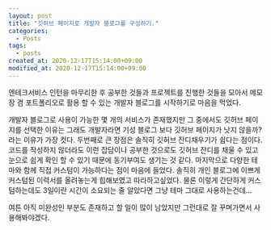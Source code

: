 ```yaml
---
layout: post
title: "깃허브 페이지로 개발자 블로그를 구성하기."
categories:
  - Posts
tags:
  - posts
created_at: 2020-12-17T15:14:00+09:00
modified_at: 2020-12-17T15:14:00+09:00
---
```


엔테크서비스 인턴을 마무리한 후 공부한 것들과 프로젝트를 진행한 것들을 모아서 
메모장 겸 포트폴리오로 활용 할 수 있는 개발자 블로그를 시작하기로 마음을 먹었다.

개발자 블로그로 사용이 가능한 몇 개의 서비스가 존재했지만 그 중에서도 깃허브 페이지를 
선택한 이유는 그래도 개발자라면 기성 블로그 보다 깃허브 페이지가 낫지 않을까? 라는 이유가
가장 컷다. 두번째로 큰 장점은 솔직히 깃허브 잔디채우기가 쉽다는 점이다. 코드를 작성하지 않더라도
이런 잡담이나 공부한 것으로도 깃허브 잔디를 채울 수 있고 눈으로 쉽게 확인 할 수 있기 때문에 동기부여도
생기는 것 같다. 마지막으로 다양한 테마와 함께 직접 커스텀이 가능하다는 점이 마음에 들었다.
솔직히 개인 블로그에 이쁘게 커스텀된 이력서를 올려놓는게 힙해보였고 따라하고싶었다.
물론 이렇게 간단하게 커스텀하는데도 3일이란 시간이 소요되는 줄 알았다면 그냥 테마 그대로 사용하는건데...

여튼 아직 미완성인 부분도 존재하고 할 일이 많이 남았지만 그런대로 잘 꾸며가면서 사용해봐야겠다.